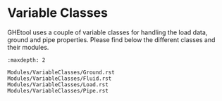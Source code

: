 # Variable Classes

GHEtool uses a couple of variable classes for handling the load data, ground and pipe properties.
Please find below the different classes and their modules.

```{toctree}
:maxdepth: 2

Modules/VariableClasses/Ground.rst
Modules/VariableClasses/Fluid.rst
Modules/VariableClasses/Load.rst
Modules/VariableClasses/Pipe.rst
```